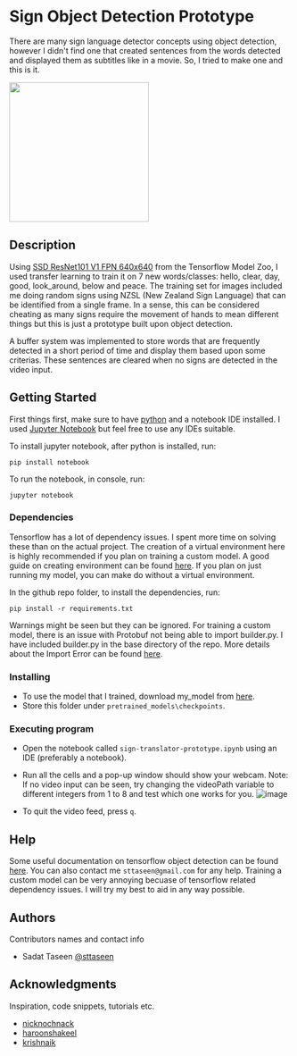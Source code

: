 # Sign Object Detection Prototype

There are many sign language detector concepts using object detection, however I didn't find one that created sentences from the words detected and displayed them as subtitles like in a movie. So, I tried to make one and this is it.

<img src="demo.gif" width="250" height="250"/>

## Description

Using [SSD ResNet101 V1 FPN 640x640](https://github.com/tensorflow/models/blob/master/research/object_detection/g3doc/tf2_detection_zoo.md) from the Tensorflow Model Zoo, I used transfer learning to train it on 7 new words/classes: hello, clear, day, good, look_around, below and peace. The training set for images included me doing random signs using NZSL (New Zealand Sign Language) that can be identified from a single frame. In a sense, this can be considered cheating as many signs require the movement of hands to mean different things but this is just a prototype built upon object detection.

A buffer system was implemented to store words that are frequently detected in a short period of time and display them based upon some criterias. These sentences are cleared when no signs are detected in the video input.

## Getting Started

First things first, make sure to have [python](https://www.python.org/downloads/) and a notebook IDE installed. I used [Jupyter Notebook](https://jupyter.org/install) but feel free to use any IDEs suitable.

To install jupyter notebook, after python is installed, run:
```
pip install notebook
```

To run the notebook, in console, run:
```
jupyter notebook
```

### Dependencies

Tensorflow has a lot of dependency issues. I spent more time on solving these than on the actual project. The creation of a virtual environment here is highly recommended if you plan on training a custom model. A good guide on creating environment can be found [here](https://towardsdatascience.com/create-virtual-environment-using-virtualenv-and-add-it-to-jupyter-notebook-6e1bf4e03415). If you plan on just running my model, you can make do without a virtual environment.

In the github repo folder, to install the dependencies, run:
```
pip install -r requirements.txt
```

Warnings might be seen but they can be ignored. For training a custom model, there is an issue with Protobuf not being able to import builder.py. I have included builder.py in the base directory of the repo. More details about the Import Error can be found [here](https://stackoverflow.com/questions/71759248/importerror-cannot-import-name-builder-from-google-protobuf-internal).

### Installing

* To use the model that I trained, download my_model from [here](https://drive.google.com/drive/folders/1Wj88Nd2iDOWxkq3IudcWXnvaqjHZUqPw?usp=sharing).
* Store this folder under ```pretrained_models\checkpoints```.

### Executing program

* Open the notebook called ```sign-translator-prototype.ipynb``` using an IDE (preferably a notebook).
* Run all the cells and a pop-up window should show your webcam. Note: If no video input can be seen, try changing the videoPath variable to different integers from 1 to 8 and test which one works for you.
![image](https://user-images.githubusercontent.com/67076071/182563005-5b04d32c-e0b0-47eb-850e-97674ae48e00.png)

* To quit the video feed, press ```q```.

## Help

Some useful documentation on tensorflow object detection can be found [here](https://tensorflow-object-detection-api-tutorial.readthedocs.io/en/latest/). You can also contact me ```sttaseen@gmail.com``` for any help. Training a custom model can be very annoying becuase of tensorflow related dependency issues. I will try my best to aid in any way possible.

## Authors

Contributors names and contact info
* Sadat Taseen
 [@sttaseen](https://github.com/sttaseen)


## Acknowledgments

Inspiration, code snippets, tutorials etc.

* [nicknochnack](https://github.com/nicknochnack/RealTimeObjectDetection)
* [haroonshakeel](https://www.youtube.com/watch?v=2yQqg_mXuPQ)
* [krishnaik](https://www.youtube.com/watch?v=XoMiveY_1Z4)
